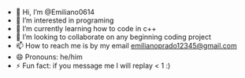 - 👋 Hi, I’m @Emiliano0614
- 👀 I’m interested in programing 
- 🌱 I’m currently learning how to code in c++
- 💞️ I’m looking to collaborate on any beginning coding project 
- 📫 How to reach me is by my email emilianoprado12345@gmail.com
- 😄 Pronouns: he/him
- ⚡ Fun fact: if you message me I will replay < 1 :)

<!---
Emiliano0614/Emiliano0614 is a ✨ special ✨ repository because its `README.md` (this file) appears on your GitHub profile.
You can click the Preview link to take a look at your changes.
--->
